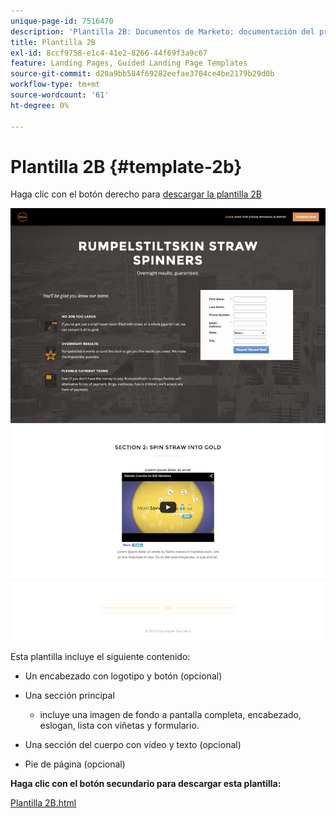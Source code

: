 ```yaml
---
unique-page-id: 7516470
description: 'Plantilla 2B: Documentos de Marketo: documentación del producto'
title: Plantilla 2B
exl-id: 8ccf9758-e1c4-41e2-8266-44f69f3a9c67
feature: Landing Pages, Guided Landing Page Templates
source-git-commit: d20a9bb584f69282eefae3704ce4be2179b29d0b
workflow-type: tm+mt
source-wordcount: '61'
ht-degree: 0%

---
```


# Plantilla 2B {#template-2b}

Haga clic con el botón derecho para [descargar la plantilla 2B](https://experienceleague.adobe.com/landing/marketo/lp-templates/template-2b.html)

![](assets/image2015-6-2-15-3a32-3a38.png)

Esta plantilla incluye el siguiente contenido:

* Un encabezado con logotipo y botón (opcional)
* Una sección principal

   * incluye una imagen de fondo a pantalla completa, encabezado, eslogan, lista con viñetas y formulario.

* Una sección del cuerpo con vídeo y texto (opcional)
* Pie de página (opcional)

**Haga clic con el botón secundario para descargar esta plantilla:**

[Plantilla 2B.html](https://experienceleague.adobe.com/landing/marketo/lp-templates/template-2b.html)
